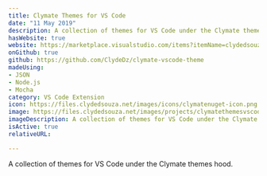 ```yaml
---
title: Clymate Themes for VS Code
date: "11 May 2019"
description: A collection of themes for VS Code under the Clymate themes hood.
hasWebsite: true
website: https://marketplace.visualstudio.com/items?itemName=clydedsouza.clymate-themes-vscode
onGithub: true
github: https://github.com/ClydeDz/clymate-vscode-theme
madeUsing:
- JSON
- Node.js
- Mocha
category: VS Code Extension
icon: https://files.clydedsouza.net/images/icons/clymatenuget-icon.png
image: https://files.clydedsouza.net/images/projects/clymatethemesvscode-siteteaser.png
imageDescription: A collection of themes for VS Code under the Clymate themes hood.
isActive: true
relativeURL: 

---
```


A collection of themes for VS Code under the Clymate themes hood.

